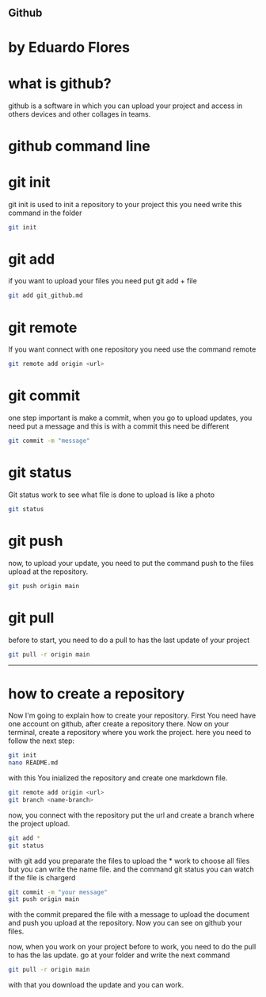 ## Github
# by Eduardo Flores

# what is github?
github is a software in which you can upload your project and access in others devices and other collages in teams.

# github command line

# git init
git init is used to init a repository to your project this you need write this command in the folder

```sh
git init
```
# git add
if you want to upload your files you need put git add + file

```sh
git add git_github.md
```
# git remote
If you want connect with one repository you need use the command remote 

```sh
git remote add origin <url>
```
# git commit
one step important is make a commit, when you go to upload updates, you need put a message and this is with a commit this need be different
````sh
git commit -m "message"
````
# git status
Git status work to see what file is done to upload is like a photo
````sh
git status
````
# git push 
now, to upload your update, you need to put the command push to the files upload at the repository.

````sh
git push origin main
````

# git pull
before to start, you need to do a pull to has the last update of your project
````sh
git pull -r origin main
````
-----------------------------------------------------------------------------------------
# how to create a repository
Now I'm going to explain how to create your repository. First You need have one account on github, after create a repository there. Now on your terminal, create a repository where
you work the project. 
here you need to follow the next step:
````sh
git init 
nano README.md
````
with this You inialized the repository and create one markdown file.
````sh
git remote add origin <url>
git branch <name-branch>
````
now, you connect with the repository put the url and create a branch where the project upload.

````sh
git add *
git status
````
with git add you preparate the files to upload the * work to choose all files but you can write the name file. and the command git status you can watch if the file is chargerd
````sh
git commit -m "your message"
git push origin main
````
with the commit prepared the file with a message to upload the document and push you upload at the repository. 
Now you can see on github your files.

now, when you work on your project before to work, you need to do the pull to has the las update. go at your folder and write the next command
````sh
git pull -r origin main
````
with that you download the update and you can work.
